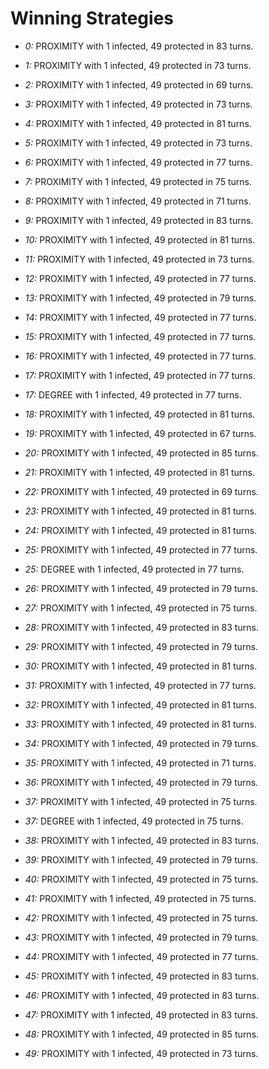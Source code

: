 # Winning Strategies

* _0:_ PROXIMITY with 1 infected, 49 protected in 83 turns.


* _1:_ PROXIMITY with 1 infected, 49 protected in 73 turns.


* _2:_ PROXIMITY with 1 infected, 49 protected in 69 turns.


* _3:_ PROXIMITY with 1 infected, 49 protected in 73 turns.


* _4:_ PROXIMITY with 1 infected, 49 protected in 81 turns.


* _5:_ PROXIMITY with 1 infected, 49 protected in 73 turns.


* _6:_ PROXIMITY with 1 infected, 49 protected in 77 turns.


* _7:_ PROXIMITY with 1 infected, 49 protected in 75 turns.


* _8:_ PROXIMITY with 1 infected, 49 protected in 71 turns.


* _9:_ PROXIMITY with 1 infected, 49 protected in 83 turns.


* _10:_ PROXIMITY with 1 infected, 49 protected in 81 turns.


* _11:_ PROXIMITY with 1 infected, 49 protected in 73 turns.


* _12:_ PROXIMITY with 1 infected, 49 protected in 77 turns.


* _13:_ PROXIMITY with 1 infected, 49 protected in 79 turns.


* _14:_ PROXIMITY with 1 infected, 49 protected in 77 turns.


* _15:_ PROXIMITY with 1 infected, 49 protected in 77 turns.


* _16:_ PROXIMITY with 1 infected, 49 protected in 77 turns.


* _17:_ PROXIMITY with 1 infected, 49 protected in 77 turns.


* _17:_ DEGREE with 1 infected, 49 protected in 77 turns.


* _18:_ PROXIMITY with 1 infected, 49 protected in 81 turns.


* _19:_ PROXIMITY with 1 infected, 49 protected in 67 turns.


* _20:_ PROXIMITY with 1 infected, 49 protected in 85 turns.


* _21:_ PROXIMITY with 1 infected, 49 protected in 81 turns.


* _22:_ PROXIMITY with 1 infected, 49 protected in 69 turns.


* _23:_ PROXIMITY with 1 infected, 49 protected in 81 turns.


* _24:_ PROXIMITY with 1 infected, 49 protected in 81 turns.


* _25:_ PROXIMITY with 1 infected, 49 protected in 77 turns.


* _25:_ DEGREE with 1 infected, 49 protected in 77 turns.


* _26:_ PROXIMITY with 1 infected, 49 protected in 79 turns.


* _27:_ PROXIMITY with 1 infected, 49 protected in 75 turns.


* _28:_ PROXIMITY with 1 infected, 49 protected in 83 turns.


* _29:_ PROXIMITY with 1 infected, 49 protected in 79 turns.


* _30:_ PROXIMITY with 1 infected, 49 protected in 81 turns.


* _31:_ PROXIMITY with 1 infected, 49 protected in 77 turns.


* _32:_ PROXIMITY with 1 infected, 49 protected in 81 turns.


* _33:_ PROXIMITY with 1 infected, 49 protected in 81 turns.


* _34:_ PROXIMITY with 1 infected, 49 protected in 79 turns.


* _35:_ PROXIMITY with 1 infected, 49 protected in 71 turns.


* _36:_ PROXIMITY with 1 infected, 49 protected in 79 turns.


* _37:_ PROXIMITY with 1 infected, 49 protected in 75 turns.


* _37:_ DEGREE with 1 infected, 49 protected in 75 turns.


* _38:_ PROXIMITY with 1 infected, 49 protected in 83 turns.


* _39:_ PROXIMITY with 1 infected, 49 protected in 79 turns.


* _40:_ PROXIMITY with 1 infected, 49 protected in 75 turns.


* _41:_ PROXIMITY with 1 infected, 49 protected in 75 turns.


* _42:_ PROXIMITY with 1 infected, 49 protected in 75 turns.


* _43:_ PROXIMITY with 1 infected, 49 protected in 79 turns.


* _44:_ PROXIMITY with 1 infected, 49 protected in 77 turns.


* _45:_ PROXIMITY with 1 infected, 49 protected in 83 turns.


* _46:_ PROXIMITY with 1 infected, 49 protected in 83 turns.


* _47:_ PROXIMITY with 1 infected, 49 protected in 83 turns.


* _48:_ PROXIMITY with 1 infected, 49 protected in 85 turns.


* _49:_ PROXIMITY with 1 infected, 49 protected in 73 turns.


